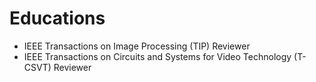 # Educations
- IEEE Transactions on Image Processing (TIP)  Reviewer  
- IEEE Transactions on Circuits and Systems for Video Technology (T-CSVT)  Reviewer
